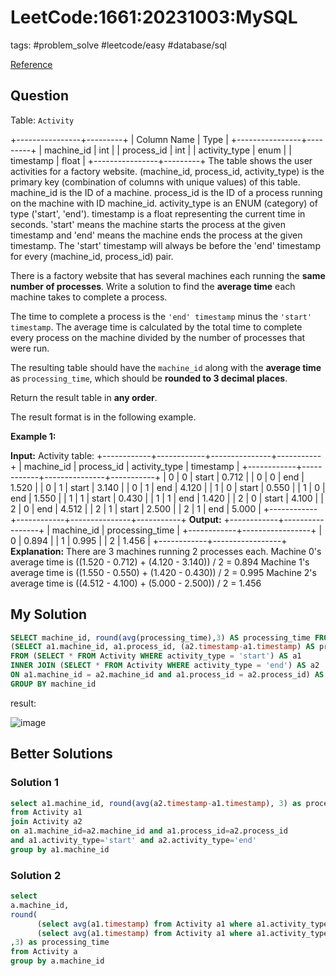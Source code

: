 # LeetCode:1661:20231003:MySQL

tags: #problem_solve #leetcode/easy #database/sql

[Reference](https://leetcode.com/problems/average-time-of-process-per-machine)

## Question

Table: `Activity`

+----------------+---------+
| Column Name    | Type    |
+----------------+---------+
| machine_id     | int     |
| process_id     | int     |
| activity_type  | enum    |
| timestamp      | float   |
+----------------+---------+
The table shows the user activities for a factory website.
(machine_id, process_id, activity_type) is the primary key (combination of columns with unique values) of this table.
machine_id is the ID of a machine.
process_id is the ID of a process running on the machine with ID machine_id.
activity_type is an ENUM (category) of type ('start', 'end').
timestamp is a float representing the current time in seconds.
'start' means the machine starts the process at the given timestamp and 'end' means the machine ends the process at the given timestamp.
The 'start' timestamp will always be before the 'end' timestamp for every (machine_id, process_id) pair.

There is a factory website that has several machines each running the **same number of processes**. Write a solution to find the **average time** each machine takes to complete a process.

The time to complete a process is the `'end' timestamp` minus the `'start' timestamp`. The average time is calculated by the total time to complete every process on the machine divided by the number of processes that were run.

The resulting table should have the `machine_id` along with the **average time** as `processing_time`, which should be **rounded to 3 decimal places**.

Return the result table in **any order**.

The result format is in the following example.

**Example 1:**

**Input:**
Activity table:
+------------+------------+---------------+-----------+
| machine_id | process_id | activity_type | timestamp |
+------------+------------+---------------+-----------+
| 0          | 0          | start         | 0.712     |
| 0          | 0          | end           | 1.520     |
| 0          | 1          | start         | 3.140     |
| 0          | 1          | end           | 4.120     |
| 1          | 0          | start         | 0.550     |
| 1          | 0          | end           | 1.550     |
| 1          | 1          | start         | 0.430     |
| 1          | 1          | end           | 1.420     |
| 2          | 0          | start         | 4.100     |
| 2          | 0          | end           | 4.512     |
| 2          | 1          | start         | 2.500     |
| 2          | 1          | end           | 5.000     |
+------------+------------+---------------+-----------+
**Output:**
+------------+-----------------+
| machine_id | processing_time |
+------------+-----------------+
| 0          | 0.894           |
| 1          | 0.995           |
| 2          | 1.456           |
+------------+-----------------+
**Explanation:**
There are 3 machines running 2 processes each.
Machine 0's average time is ((1.520 - 0.712) + (4.120 - 3.140)) / 2 = 0.894
Machine 1's average time is ((1.550 - 0.550) + (1.420 - 0.430)) / 2 = 0.995
Machine 2's average time is ((4.512 - 4.100) + (5.000 - 2.500)) / 2 = 1.456

## My Solution

```sql
SELECT machine_id, round(avg(processing_time),3) AS processing_time FROM
(SELECT a1.machine_id, a1.process_id, (a2.timestamp-a1.timestamp) AS processing_time
FROM (SELECT * FROM Activity WHERE activity_type = 'start') AS a1
INNER JOIN (SELECT * FROM Activity WHERE activity_type = 'end') AS a2
ON a1.machine_id = a2.machine_id and a1.process_id = a2.process_id) AS tmp
GROUP BY machine_id
```

result:

![image](https://i.imgur.com/4vaW2Ec.png)

## Better Solutions

### Solution 1

```sql
select a1.machine_id, round(avg(a2.timestamp-a1.timestamp), 3) as processing_time
from Activity a1
join Activity a2
on a1.machine_id=a2.machine_id and a1.process_id=a2.process_id
and a1.activity_type='start' and a2.activity_type='end'
group by a1.machine_id
```

### Solution 2

```sql
select
a.machine_id,
round(
      (select avg(a1.timestamp) from Activity a1 where a1.activity_type = 'end' and a1.machine_id = a.machine_id) -
      (select avg(a1.timestamp) from Activity a1 where a1.activity_type = 'start' and a1.machine_id = a.machine_id)
,3) as processing_time
from Activity a
group by a.machine_id
```
